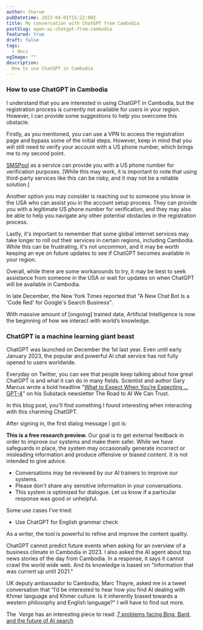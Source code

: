 ```yaml
---
author: tharum
pubDatetime: 2023-04-01T15:22:00Z
title: My conversation with ChatGPT from Cambodia
postSlug: open-ai-chatgpt-from-cambodia
featured: true
draft: false
tags:
  - docs
ogImage: ""
description:
  How to use ChatGPT in Cambodia
---
```


### How to use ChatGPT in Cambodia

I understand that you are interested in using ChatGPT in Cambodia, but the registration process is currently not available for users in your region. However, I can provide some suggestions to help you overcome this obstacle.

Firstly, as you mentioned, you can use a VPN to access the registration page and bypass some of the initial steps. However, keep in mind that you will still need to verify your account with a US phone number, which brings me to my second point.

[SMSPool](https://smspool.net/?refferal=ik98WZByww) as a service can provide you with a US phone number for verification purposes. \[While this may work, it is important to note that using third-party services like this can be risky, and it may not be a reliable solution.\]

Another option you may consider is reaching out to someone you know in the USA who can assist you in the account setup process. They can provide you with a legitimate US phone number for verification, and they may also be able to help you navigate any other potential obstacles in the registration process.

Lastly, it's important to remember that some global internet services may take longer to roll out their services in certain regions, including Cambodia. While this can be frustrating, it's not uncommon, and it may be worth keeping an eye on future updates to see if ChatGPT becomes available in your region.

Overall, while there are some workarounds to try, it may be best to seek assistance from someone in the USA or wait for updates on when ChatGPT will be available in Cambodia.

In late December, the New York Times reported that "A New Chat Bot Is a 'Code Red' for Google's Search Business".

With massive amount of \[ongoing\] trained data, Artificial Intelligence is now the beginning of how we interact with world’s knowledge.

### ChatGPT is a machine learning giant beast

ChatGPT was launched on December the 1st last year. Even until early January 2023, the popular and powerful AI chat service has not fully opened to users worldwide.

Everyday on Twitter, you can see that people keep talking about how great ChatGPT is and what it can do in many fields. Scientist and author Gary Marcus wrote a bold headline "[What to Expect When You’re Expecting … GPT-4](https://garymarcus.substack.com/p/what-to-expect-when-youre-expecting)" on his Substack newsletter The Road to AI We Can Trust.

In this blog post, you'll find something I found interesting when interacting with this charming ChatGPT.

After signing in, the first dialog message I got is:

**This is a free research preview.** Our goal is to get external feedback in order to improve our systems and make them safer. While we have safeguards in place, the system may occasionally generate incorrect or misleading information and produce offensive or biased content. It is not intended to give advice.

- Conversations may be reviewed by our AI trainers to improve our systems.
- Please don't share any sensitive information in your conversations.
- This system is optimized for dialogue. Let us know if a particular response was good or unhelpful.

Some use cases I've tried:

- Use ChatGPT for English grammar check

As a writer, the tool is powerful to refine and improve the content quality.

ChatGPT cannot predict future events when asking for an overview of a business climate in Cambodia in 2023. I also asked the AI agent about top news stories of the day from Cambodia. In a response, it says it cannot crawl the world wide web. And its knowledge is based on "information that was current up until 2021."

UK deputy ambassador to Cambodia, Marc Thayre, asked me in a tweet conversation that “I’d be interested to hear how you find AI dealing with Khmer language and Khmer culture. Is it inherently biased towards a western philosophy and English language?” I will have to find out more.

The  Verge has an interesting piece to read: [7 problems facing Bing, Bard, and the future of AI search](https://www.theverge.com/2023/2/9/23592647/ai-search-bing-bard-chatgpt-microsoft-google-problems-challenges)
